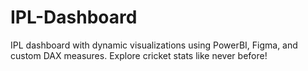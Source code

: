 # IPL-Dashboard
IPL dashboard with dynamic visualizations using PowerBI, Figma, and custom DAX measures. Explore cricket stats like never before!

